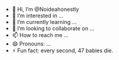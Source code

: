 - 👋 Hi, I’m @Noideahonestly
- 👀 I’m interested in ...
- 🌱 I’m currently learning ...
- 💞️ I’m looking to collaborate on ...
- 📫 How to reach me ...
- 😄 Pronouns: ...
- ⚡ Fun fact: every second, 47 babies die.

<!---
Noideahonestly/Noideahonestly is a ✨ special ✨ repository because its `README.md` (this file) appears on your GitHub profile.
You can click the Preview link to take a look at your changes.
--->

